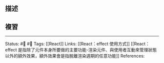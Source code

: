 ## 描述




## 複習

---
Status: #🌱 #📓 
Tags:
[[React]]
Links:
[[React：effect 使用方式]]
[[React：effect 是指除了元件本身所要做的主要功能-渲染元件、與使用者互動來管理狀態以外的額外效果，額外效果會是指脫離渲染週期的任意功能]]
References: